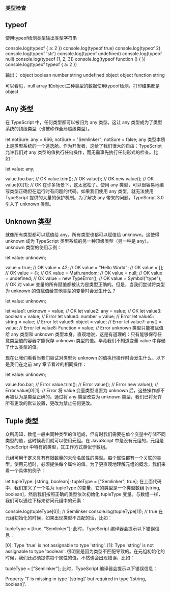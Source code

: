 ### 类型检查
## typeof
使用typeof检测类型输出类型字符串

console.log(typeof { a: 2 })
console.log(typeof true)
console.log(typeof 2)
console.log(typeof 'str')
console.log(typeof undefined)
console.log(typeof null)
console.log(typeof [1, 2, 3])
console.log(typeof function () { })
console.log(typeof typeof { a: 2 })

输出：
object
boolean
number
string
undefined
object
object
function
string

可以看见，null array 和object三种类型的数据使用typeof检测，打印结果都是object

## Any 类型
在 TypeScript 中，任何类型都可以被归为 any 类型。这让 any 类型成为了类型系统的顶级类型（也被称作全局超级类型）。

let notSure: any = 666;
notSure = "Semlinker";
notSure = false;
any 类型本质上是类型系统的一个逃逸舱。作为开发者，这给了我们很大的自由：TypeScript 允许我们对 any 类型的值执行任何操作，而无需事先执行任何形式的检查。比如：

let value: any;
 
value.foo.bar; // OK
value.trim(); // OK
value(); // OK
new value(); // OK
value[0][1]; // OK
在许多场景下，这太宽松了。使用 any 类型，可以很容易地编写类型正确但在运行时有问题的代码。如果我们使用 any 类型，就无法使用 TypeScript 提供的大量的保护机制。为了解决 any 带来的问题，TypeScript 3.0 引入了 unknown 类型。

## Unknown 类型
就像所有类型都可以赋值给 any，所有类型也都可以赋值给 unknown。这使得 unknown 成为 TypeScript 类型系统的另一种顶级类型（另一种是 any）。 unknown 类型的使用示例：

let value: unknown;
 
value = true; // OK
value = 42; // OK
value = "Hello World"; // OK
value = []; // OK
value = {}; // OK
value = Math.random; // OK
value = null; // OK
value = undefined; // OK
value = new TypeError(); // OK
value = Symbol("type"); // OK
对 value 变量的所有赋值都被认为是类型正确的。但是，当我们尝试将类型为 unknown 的值赋值给其他类型的变量时会发生什么？

let value: unknown;
 
let value1: unknown = value; // OK
let value2: any = value; // OK
let value3: boolean = value; // Error
let value4: number = value; // Error
let value5: string = value; // Error
let value6: object = value; // Error
let value7: any[] = value; // Error
let value8: Function = value; // Error
unknown 类型只能被赋值给 any 类型和 unknown 类型本身。直观地说，这是有道理的：只有能够保存任意类型值的容器才能保存 unknown 类型的值。毕竟我们不知道变量 value 中存储了什么类型的值。

现在让我们看看当我们尝试对类型为 unknown 的值执行操作时会发生什么。以下是我们在之前 any 章节看过的相同操作：

let value: unknown;
 
value.foo.bar; // Error
value.trim(); // Error
value(); // Error
new value(); // Error
value[0][1]; // Error
将 value 变量类型设置为 unknown 后，这些操作都不再被认为是类型正确的。通过将 any 类型改变为 unknown 类型，我们已将允许所有更改的默认设置，更改为禁止任何更改。

## Tuple 类型
众所周知，数组一般由同种类型的值组成，但有时我们需要在单个变量中存储不同类型的值，这时候我们就可以使用元组。在 JavaScript 中是没有元组的，元组是 TypeScript 中特有的类型，其工作方式类似于数组。

元组可用于定义具有有限数量的未命名属性的类型。每个属性都有一个关联的类型。使用元组时，必须提供每个属性的值。为了更直观地理解元组的概念，我们来看一个具体的例子：

let tupleType: [string, boolean];
tupleType = ["Semlinker", true];
在上面代码中，我们定义了一个名为 tupleType 的变量，它的类型是一个类型数组 [string, boolean]，然后我们按照正确的类型依次初始化 tupleType 变量。与数组一样，我们可以通过下标来访问元组中的元素：

console.log(tupleType[0]); // Semlinker
console.log(tupleType[1]); // true
在元组初始化的时候，如果出现类型不匹配的话，比如：

tupleType = [true, "Semlinker"];
此时，TypeScript 编译器会提示以下错误信息：

[0]: Type 'true' is not assignable to type 'string'.
[1]: Type 'string' is not assignable to type 'boolean'.
很明显是因为类型不匹配导致的。在元组初始化的时候，我们还必须提供每个属性的值，不然也会出现错误，比如：

tupleType = ["Semlinker"];
此时，TypeScript 编译器会提示以下错误信息：

Property '1' is missing in type '[string]' but required in type '[string, boolean]'.